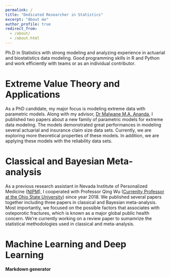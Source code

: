 ```yaml
---
permalink: /
title: "Dedicated Researcher in Statistics"
excerpt: "About me"
author_profile: true
redirect_from: 
  - /about/
  - /about.html
---
```

Ph.D in Statistics with strong modeling and analyzing experience in actuarial and biostatistics data modeling.
Good programming skills in R and Python and work efficiently with teams or as an individual contributor. 

Extreme Value Theory and Applications
======

As a PhD candidate, my major focus is modeling extreme data with parametric models. Along with my advisor, [Dr Malwane M.A. Ananda](https://www.unlv.edu/people/malwane-ananda), I published two papers about a new family of parametric models for extreme data modeling. The models demonstrated great performances in modeling several actuarial and insurance claim size data sets. Currently, we are exploring more theoretical properties of these models. In addition, we are applying these models with the reliability data sets. 

Classical and Bayesian Meta-analysis 
======

As a previous research assistant in Nevada Institute of Personalized Medicine ([NIPM](https://www.unlv.edu/nipm)), I cooperated with Professor Qing Wu ([Currenlty Professor at the Ohio State University](https://cancer.osu.edu/for-cancer-researchers/resources-for-cancer-researchers/shared-resources/biostatistics/expertise)) since year 2018. We published several papers together including three papers in classical and Bayesian meta-analysis. Most importantly, we focused on the possible factors that associates with osteporotic fractures, which is known as a major global public health concern. We're currently working on a review paper to sumamrize the statistical methodologies used in classical and meta-analysis.  

Machine Learning and Deep Learning
======


**Markdown generator**



